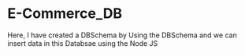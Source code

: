 # E-Commerce_DB
Here, I have created a DBSchema by Using the DBSchema and we can insert data in this Databsae using the Node JS
